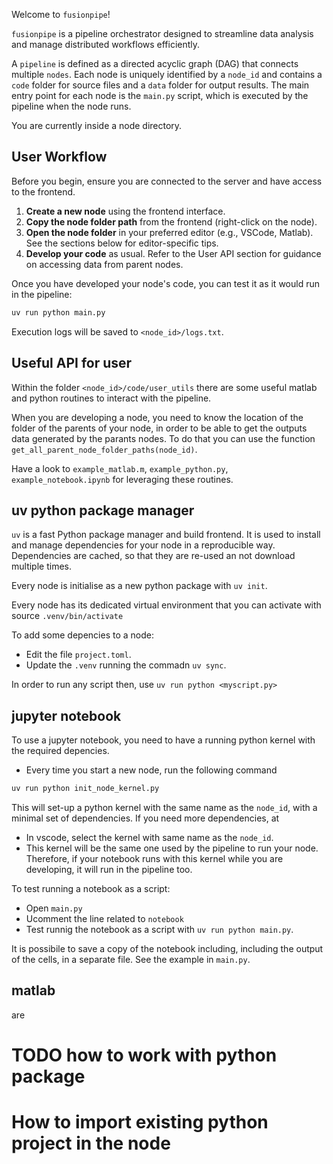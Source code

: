 Welcome to `fusionpipe`!

`fusionpipe` is a pipeline orchestrator designed to streamline data analysis and manage distributed workflows efficiently.

A `pipeline` is defined as a directed acyclic graph (DAG) that connects multiple `nodes`. Each node is uniquely identified by a `node_id` and contains a `code` folder for source files and a `data` folder for output results. The main entry point for each node is the `main.py` script, which is executed by the pipeline when the node runs.

You are currently inside a node directory.

## User Workflow

Before you begin, ensure you are connected to the server and have access to the frontend.

1. **Create a new node** using the frontend interface.
2. **Copy the node folder path** from the frontend (right-click on the node).
3. **Open the node folder** in your preferred editor (e.g., VSCode, Matlab). See the sections below for editor-specific tips.
4. **Develop your code** as usual. Refer to the User API section for guidance on accessing data from parent nodes.

Once you have developed your node's code, you can test it as it would run in the pipeline:

```bash
uv run python main.py
```

Execution logs will be saved to `<node_id>/logs.txt`.

## Useful API for user
Within the folder `<node_id>/code/user_utils` there are some useful matlab and python routines to interact with the pipeline.

When you are developing a node, you need to know the location of the folder of the parents of your node, in order to be able to get the outputs data generated by the parants nodes. To do that you can use the function `get_all_parent_node_folder_paths(node_id)`. 

Have a look to `example_matlab.m`, `example_python.py`, `example_notebook.ipynb` for leveraging these routines.

## uv python package manager
`uv` is a fast Python package manager and build frontend. It is used to install and manage dependencies for your node in a reproducible way. Dependencies are cached, so that they are re-used an not download multiple times.

Every node is initialise as a new python package with `uv init`.

Every node has its dedicated virtual environment that you can activate with source `.venv/bin/activate`

To add some depencies to a node:
- Edit the file `project.toml`.
- Update the `.venv` running the commadn `uv sync`.

In order to run any script then, use
`uv run python <myscript.py>`

## jupyter notebook 
To use a jupyter notebook, you need to have a running python kernel with the required depencies. 

- Every time you start a new node, run the following command
```bash
uv run python init_node_kernel.py
```

This will set-up a python kernel with the same name as the `node_id`, with a minimal set of dependencies. If you need more dependencies, at

- In vscode, select the kernel with same name as the `node_id`. 
- This kernel will be the same one used by the pipeline to run your node. Therefore, if your notebook runs with this kernel while you are developing, it will run in the pipeline too.

To test running a notebook as a script:
- Open `main.py`
- Ucomment the line related to `notebook`
- Test runnig the notebook as a script with `uv run python main.py`.

It is possibile to save a copy of the notebook including, including the output of the cells, in a separate file. See the example in `main.py`.

## matlab
are 

# TODO how to work with python package

# How to import existing python project in the node

